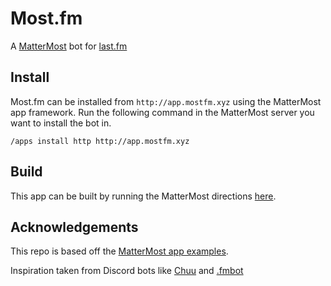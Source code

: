 # Most.fm

A [MatterMost](https://mattermost.com/) bot for [last.fm](https://www.last.fm/)

## Install

Most.fm can be installed from `http://app.mostfm.xyz` using the MatterMost app framework. Run the following command in the MatterMost server you want to install the bot in.
```
/apps install http http://app.mostfm.xyz
```

## Build

This app can be built by running the MatterMost directions [here](https://developers.mattermost.com/integrate/apps/quickstart/quick-start-go/#download-and-start-the-app). 

## Acknowledgements

This repo is based off the [MatterMost app examples](https://github.com/mattermost/mattermost-app-examples/tree/master/golang/hello-world).

Inspiration taken from Discord bots like [Chuu](https://github.com/ishwi/Chuu) and [.fmbot](https://fmbot.xyz/)
